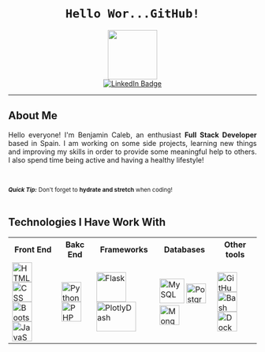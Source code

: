 <!--
**BHuancaQuiroga/BHuancaQuiroga** is a ✨ _special_ ✨ repository because its `README.md` (this file) appears on your GitHub profile.

Here are some ideas to get you started:

- 🔭 I’m currently working on ...
- 🌱 I’m currently learning ...
- 👯 I’m looking to collaborate on ...
- 🤔 I’m looking for help with ...
- 💬 Ask me about ...
- 📫 How to reach me: ...
- 😄 Pronouns: ...
- ⚡ Fun fact: ...
-->

<div id="" align="center">
  <h1><code>Hello Wor...GitHub!</code></h1>
  <img src="https://media1.giphy.com/media/v1.Y2lkPTc5MGI3NjExNjhmMjBkOGVmNDYyOWU2MzExY2FmZTliOTMxYmEzMGVkMDBmZGVjZCZlcD12MV9pbnRlcm5hbF9naWZzX2dpZklkJmN0PXM/17b875GGvV9m9sLmNc/giphy.gif" width="100"/>
  <!-- <img src="https://komarev.com/ghpvc/?username=BHuancaQuiroga&style=flat-square&color=blue" alt=""/> --!>
  <div id="badges">
    <a href="https://www.linkedin.com/in/benjamin-caleb-huanca-quiroga-7a69a2225/">
      <img src="https://img.shields.io/badge/LinkedIn-blue?style=for-the-badge&logo=linkedin&logoColor=white" alt="LinkedIn Badge"/>
    </a>
  </div>
</div>

---

<h2>About Me</h2>
<div align="justify">
<p>Hello everyone! I'm Benjamin Caleb, an enthusiast <strong>Full Stack Developer</strong> based in Spain. I am working on some side projects, learning new things and improving my skills in order to provide some meaningful help to others. I also spend time being active and having a healthy lifestyle!</p></br>
</div>


<small><i><strong>Quick Tip:</strong></i> Don't forget to <strong>hydrate and stretch</strong> when coding!</small></br></br>

<h2>Technologies I Have Work With</h2>

<table style="width:100%">
  <tr>
    <th>Front End</th>
    <th>Bakc End</th>
    <th>Frameworks</th>
    <th>Databases</th>
    <th>Other tools</th>
  </tr>
  <tr>
    <td>
      <img src="https://github.com/devicons/devicon/blob/master/icons/html5/html5-original.svg" title="HTML5" alt="HTML" width="40" height="40"/>
      <img src="https://github.com/devicons/devicon/blob/master/icons/css3/css3-plain-wordmark.svg"  title="CSS3" alt="CSS" width="40" height="40"/>
      <img src="https://github.com/devicons/devicon/blob/master/icons/bootstrap/bootstrap-plain-wordmark.svg" title="Bootstrap" alt="Bootstrap" width="40" height="40"/>
      <img src="https://github.com/devicons/devicon/blob/master/icons/javascript/javascript-original.svg" title="JavaScript" alt="JavaScript" width="40" height="40"/>
    </td>
    <td>
      <img src="https://github.com/devicons/devicon/blob/master/icons/python/python-original-wordmark.svg" title="Python" alt="Python" width="40" height="40"/>
      <img src="https://github.com/devicons/devicon/blob/master/icons/php/php-original.svg"  title="PHP" alt="PHP" width="40" height="40"/>
    </td>
    <td>
      <img src="https://github.com/devicons/devicon/blob/master/icons/flask/flask-original-wordmark.svg"  title="Flask" alt="Flask" width="60" height="60"/>
      <img src="https://assets.website-files.com/61b3a482c8531b1b59d1d777/61f33c7e8911db2b4b7c0222_Dash.png"  title="PlotlyDash" alt="PlotlyDash" width="80" height="60"/>
    </td>
    <td>
      <img src="https://github.com/devicons/devicon/blob/master/icons/mysql/mysql-original-wordmark.svg" title="MySQL" alt="MySQL" width="50" height="50"/>
      <img src="https://github.com/devicons/devicon/blob/master/icons/postgresql/postgresql-original-wordmark.svg" title="PostgreSQL" alt="PostgreSQL" width="40" height="40"/>
      <img src="https://github.com/devicons/devicon/blob/master/icons/mongodb/mongodb-original-wordmark.svg" title="MongoDB" alt="MongoDB" width="40" height="40"/>
    </td>
    <td>
      <img src="https://github.com/devicons/devicon/blob/master/icons/github/github-original-wordmark.svg" title="GitHub" alt="GitHub" width="40" height="40"/>
      <img src="https://github.com/devicons/devicon/blob/master/icons/bash/bash-original.svg" title="Bash" alt="Bash" width="40" height="40"/>
      <img src="https://github.com/devicons/devicon/blob/master/icons/docker/docker-original-wordmark.svg" title="Docker" alt="Docker" width="40" height="40"/>
    </td>
  </tr>
</table>

<!--
<h2>My Stats</h2>
[![Anurag's GitHub stats](https://github-readme-stats.vercel.app/api?username=BHuancaQuiroga)](https://github.com/anuraghazra/github-readme-stats)
-->
